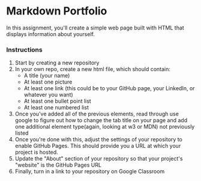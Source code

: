 # Markdown Portfolio

In this assignment, you'll create a simple web page built with HTML that displays information about yourself.

### Instructions

1. Start by creating a new repository
2. In your own repo, create a new html file, which should contain:
    * A title (your name)
    * At least one picture
    * At least one link (this could be to your GitHub page, your LinkedIn, or whatever you want)
    * At least one bullet point list
    * At least one numbered list
1. Once you've added all of the previous elements, read through use google to figure out how to change the tab title on your page and add one additional element type(again, looking at w3 or MDN) not previously listed
1. Once you're done with this, adjust the settings of your repository to enable GitHub Pages. This should provide you a URL at which your project is hosted.
2. Update the "About" section of your repository so that your project's "website" is the GitHub Pages URL
3. Finally, turn in a link to your repository on Google Classroom
